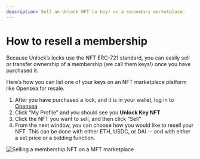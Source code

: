 ```yaml
---
description: Sell an Unlock NFT (a key) on a secondary marketplace.
---
```


# How to resell a membership

Because Unlock’s locks use the NFT ERC-721 standard, you can easily sell or transfer ownership of a membership (we call them keys!) once you have purchased it.

Here’s how you can list one of your keys on an NFT marketplace platform like Opensea for resale.

1. After you have purchased a lock, and it is in your wallet, log in to [Opensea](https://opensea.io).
2. Click “My Profile” and you should see you **Unlock Key NFT**
3. Click the NFT you want to sell, and then click “Sell”
4. From the next window, you can choose how you would like to resell your NFT. This can be done with either ETH, USDC, or DAI -- and with either a set price or a bidding function.

![Selling a membership NFT on a MFT marketplace](/img/creators/opensea.png)
